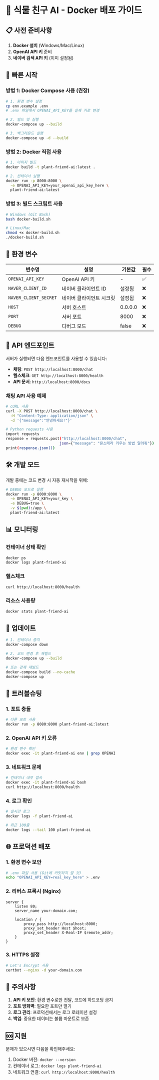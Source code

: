 # 🐳 식물 친구 AI - Docker 배포 가이드

## 📋 사전 준비사항

1. **Docker 설치** (Windows/Mac/Linux)
2. **OpenAI API 키** 준비
3. **네이버 검색 API 키** (이미 설정됨)

## 🚀 빠른 시작

### 방법 1: Docker Compose 사용 (권장)

```bash
# 1. 환경 변수 설정
cp env.example .env
# .env 파일에서 OPENAI_API_KEY를 실제 키로 변경

# 2. 빌드 및 실행
docker-compose up --build

# 3. 백그라운드 실행
docker-compose up -d --build
```

### 방법 2: Docker 직접 사용

```bash
# 1. 이미지 빌드
docker build -t plant-friend-ai:latest .

# 2. 컨테이너 실행
docker run -p 8000:8000 \
  -e OPENAI_API_KEY=your_openai_api_key_here \
  plant-friend-ai:latest
```

### 방법 3: 빌드 스크립트 사용

```bash
# Windows (Git Bash)
bash docker-build.sh

# Linux/Mac
chmod +x docker-build.sh
./docker-build.sh
```

## 🔧 환경 변수

| 변수명 | 설명 | 기본값 | 필수 |
|--------|------|--------|------|
| `OPENAI_API_KEY` | OpenAI API 키 | - | ✅ |
| `NAVER_CLIENT_ID` | 네이버 클라이언트 ID | 설정됨 | ❌ |
| `NAVER_CLIENT_SECRET` | 네이버 클라이언트 시크릿 | 설정됨 | ❌ |
| `HOST` | 서버 호스트 | 0.0.0.0 | ❌ |
| `PORT` | 서버 포트 | 8000 | ❌ |
| `DEBUG` | 디버그 모드 | false | ❌ |

## 📡 API 엔드포인트

서버가 실행되면 다음 엔드포인트를 사용할 수 있습니다:

- **채팅**: `POST http://localhost:8000/chat`
- **헬스체크**: `GET http://localhost:8000/health`
- **API 문서**: `http://localhost:8000/docs`

### 채팅 API 사용 예제

```bash
# cURL 사용
curl -X POST http://localhost:8000/chat \
  -H "Content-Type: application/json" \
  -d '{"message":"안녕하세요!"}'

# Python requests 사용
import requests
response = requests.post("http://localhost:8000/chat", 
                        json={"message": "몬스테라 키우는 방법 알려줘"})
print(response.json())
```

## 🛠️ 개발 모드

개발 중에는 코드 변경 시 자동 재시작을 위해:

```bash
# DEBUG 모드로 실행
docker run -p 8000:8000 \
  -e OPENAI_API_KEY=your_key \
  -e DEBUG=true \
  -v $(pwd):/app \
  plant-friend-ai:latest
```

## 📊 모니터링

### 컨테이너 상태 확인
```bash
docker ps
docker logs plant-friend-ai
```

### 헬스체크
```bash
curl http://localhost:8000/health
```

### 리소스 사용량
```bash
docker stats plant-friend-ai
```

## 🔄 업데이트

```bash
# 1. 컨테이너 중지
docker-compose down

# 2. 코드 변경 후 재빌드
docker-compose up --build

# 또는 강제 재빌드
docker-compose build --no-cache
docker-compose up
```

## 🐛 트러블슈팅

### 1. 포트 충돌
```bash
# 다른 포트 사용
docker run -p 8080:8000 plant-friend-ai:latest
```

### 2. OpenAI API 키 오류
```bash
# 환경 변수 확인
docker exec -it plant-friend-ai env | grep OPENAI
```

### 3. 네트워크 문제
```bash
# 컨테이너 내부 접속
docker exec -it plant-friend-ai bash
curl http://localhost:8000/health
```

### 4. 로그 확인
```bash
# 실시간 로그
docker logs -f plant-friend-ai

# 최근 100줄
docker logs --tail 100 plant-friend-ai
```

## 🌐 프로덕션 배포

### 1. 환경 변수 보안
```bash
# .env 파일 사용 (Git에 커밋하지 말 것)
echo "OPENAI_API_KEY=real_key_here" > .env
```

### 2. 리버스 프록시 (Nginx)
```nginx
server {
    listen 80;
    server_name your-domain.com;
    
    location / {
        proxy_pass http://localhost:8000;
        proxy_set_header Host $host;
        proxy_set_header X-Real-IP $remote_addr;
    }
}
```

### 3. HTTPS 설정
```bash
# Let's Encrypt 사용
certbot --nginx -d your-domain.com
```

## 📝 주의사항

1. **API 키 보안**: 환경 변수로만 전달, 코드에 하드코딩 금지
2. **포트 방화벽**: 필요한 포트만 열기
3. **로그 관리**: 프로덕션에서는 로그 로테이션 설정
4. **백업**: 중요한 데이터는 볼륨 마운트로 보존

## 🆘 지원

문제가 있으시면 다음을 확인해주세요:
1. Docker 버전: `docker --version`
2. 컨테이너 로그: `docker logs plant-friend-ai`
3. 네트워크 연결: `curl http://localhost:8000/health` 